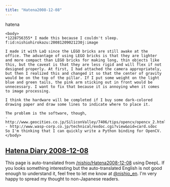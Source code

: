 ```yaml
---
title: "Hatena2008-12-08"
---
```


hatena

```
<body>
*1228756355* I made this because I couldn't sleep.
f:id:nishiohirokazu:20081209021230j:image

I made it with LaQ since the LEGO bricks are still awake at the office. The advantage of using LEGO bricks is that they are lighter and more compact than LEGO bricks for making long, thin objects like this, but the caveat is that they are less rigid and will flex if not designed properly. At first, I had attached the camera appropriately, but then I realized this and changed it so that the center of gravity would be on the top of the pillar. If I put some weight on the light blue and green tails, the pink arm sticking out in front would be unnecessary. I want to fix that because it is annoying when it comes to image processing.

I think the hardware will be completed if I buy some dark-colored drawing paper and draw some lines to indicate where to place it.

The problem is the software, though,
- http://www.geocities.co.jp/SiliconValley/7406/tips/opencv/opencv_2.html
- http://www.wasp-corp.co.jp/technical/exdoc.cgi?view&oid=card.sdoc
So I'm thinking that I can quickly write a Python binding for OpenCV.
</body>
```


[Hatena Diary 2008-12-08](https://nishiohirokazu.hatenadiary.org/archive/2008/12/08)
---
This page is auto-translated from [/nishio/Hatena2008-12-08](https://scrapbox.io/nishio/Hatena2008-12-08) using DeepL. If you looks something interesting but the auto-translated English is not good enough to understand it, feel free to let me know at [@nishio_en](https://twitter.com/nishio_en). I'm very happy to spread my thought to non-Japanese readers.
